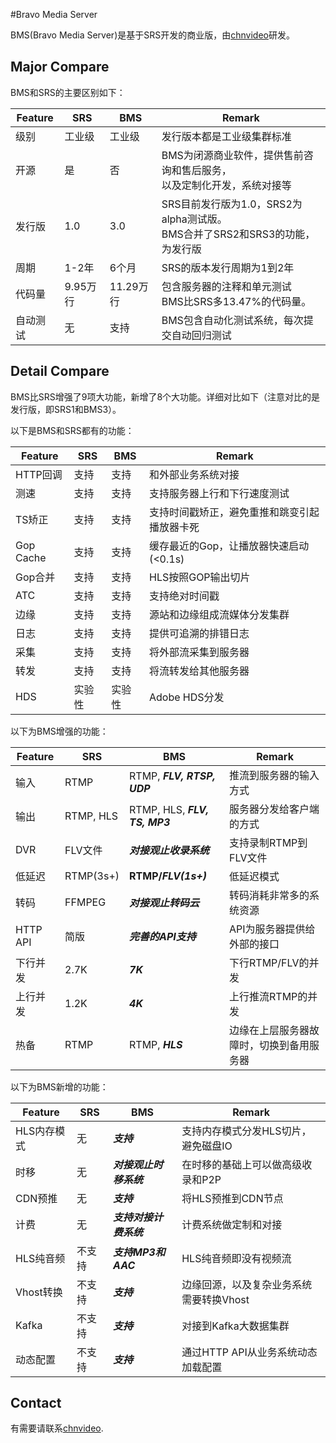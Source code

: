 #Bravo Media Server

BMS(Bravo Media Server)是基于SRS开发的商业版，由[chnvideo](http://www.chnvideo.com)研发。

## Major Compare

BMS和SRS的主要区别如下：

| Feature | SRS | BMS | Remark |
| ------  | --- | --- | ------ |
| 级别 | 工业级 | 工业级 | 发行版本都是工业级集群标准 |
| 开源 | 是 | 否 | BMS为闭源商业软件，提供售前咨询和售后服务，<br/>以及定制化开发，系统对接等 |
| 发行版 | 1.0 | 3.0 | SRS目前发行版为1.0，SRS2为alpha测试版。<br/>BMS合并了SRS2和SRS3的功能，为发行版 |
| 周期 | 1-2年 | 6个月 | SRS的版本发行周期为1到2年 |
| 代码量 | 9.95万行 | 11.29万行 | 包含服务器的注释和单元测试<br/>BMS比SRS多13.47%的代码量。 |
| 自动测试 | 无 | 支持 | BMS包含自动化测试系统，每次提交自动回归测试 |

## Detail Compare

BMS比SRS增强了9项大功能，新增了8个大功能。详细对比如下（注意对比的是发行版，即SRS1和BMS3）。

以下是BMS和SRS都有的功能：

| Feature | SRS | BMS | Remark |
| ------  | ---- | ---- | ----- |
| HTTP回调 | 支持 | 支持 | 和外部业务系统对接 |
| 测速 | 支持 | 支持 | 支持服务器上行和下行速度测试 |
| TS矫正 | 支持 | 支持 | 支持时间戳矫正，避免重推和跳变引起播放器卡死 |
| Gop Cache | 支持 | 支持 | 缓存最近的Gop，让播放器快速启动(<0.1s) |
| Gop合并 | 支持 | 支持 | HLS按照GOP输出切片 |
| ATC | 支持 | 支持 | 支持绝对时间戳 |
| 边缘 | 支持 | 支持 | 源站和边缘组成流媒体分发集群 |
| 日志 | 支持 | 支持 | 提供可追溯的排错日志 |
| 采集 | 支持 | 支持 | 将外部流采集到服务器 |
| 转发 | 支持 | 支持 | 将流转发给其他服务器 |
| HDS | 实验性 | 实验性 | Adobe HDS分发 |

以下为BMS增强的功能：

| Feature | SRS | BMS | Remark |
| ------  | ---- | ---- | ----- |
| 输入 | RTMP | RTMP, **_FLV, RTSP, UDP_**| 推流到服务器的输入方式 |
| 输出 | RTMP, HLS | RTMP, HLS, **_FLV, TS, MP3_** | 服务器分发给客户端的方式 |
| DVR | FLV文件 | **_对接观止收录系统_** | 支持录制RTMP到FLV文件 |
| 低延迟 | RTMP(3s+) | **RTMP/_FLV(1s+)_** | 低延迟模式 |
| 转码 | FFMPEG | **_对接观止转码云_** | 转码消耗非常多的系统资源 |
| HTTP API | 简版 | **_完善的API支持_** | API为服务器提供给外部的接口 |
| 下行并发 | 2.7K | **_7K_** | 下行RTMP/FLV的并发 |
| 上行并发 | 1.2K | **_4K_** | 上行推流RTMP的并发 |
| 热备 | RTMP | RTMP, **_HLS_** | 边缘在上层服务器故障时，切换到备用服务器 |

以下为BMS新增的功能：

| Feature | SRS | BMS | Remark |
| ------  | ---- | ---- | ----- |
| HLS内存模式 | 无 | **_支持_** | 支持内存模式分发HLS切片，避免磁盘IO |
| 时移 | 无 | **_对接观止时移系统_** | 在时移的基础上可以做高级收录和P2P |
| CDN预推 | 无 | **_支持_** | 将HLS预推到CDN节点 |
| 计费 | 无 | **_支持对接计费系统_** | 计费系统做定制和对接 |
| HLS纯音频 | 不支持 | **_支持MP3和AAC_** | HLS纯音频即没有视频流 |
| Vhost转换 | 不支持 | **_支持_** | 边缘回源，以及复杂业务系统需要转换Vhost |
| Kafka | 不支持 | **_支持_**| 对接到Kafka大数据集群 |
| 动态配置 | 不支持 | **_支持_** | 通过HTTP API从业务系统动态加载配置 |

## Contact

有需要请联系[chnvideo](http://www.chnvideo.com).